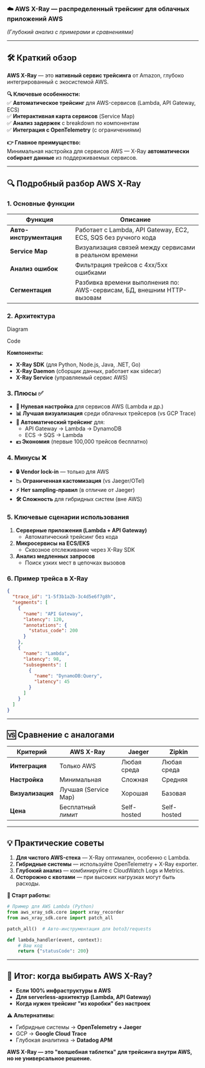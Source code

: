 ### **☁️ AWS X-Ray — распределенный трейсинг для облачных приложений AWS**
_(Глубокий анализ с примерами и сравнениями)_

---
## **🛠️ Краткий обзор**
**AWS X-Ray** — это **нативный сервис трейсинга** от Amazon, глубоко интегрированный с экосистемой AWS.

**🔍 Ключевые особенности:**  
✅ **Автоматическое трейсинг** для AWS-сервисов (Lambda, API Gateway, ECS)  
✅ **Интерактивная карта сервисов** (Service Map)  
✅ **Анализ задержек** с breakdown по компонентам  
✅ **Интеграция с OpenTelemetry** (с ограничениями)

**👉 Главное преимущество:**  
Минимальная настройка для сервисов AWS — X-Ray **автоматически собирает данные** из поддерживаемых сервисов.

---
## **🔍 Подробный разбор AWS X-Ray**

### **1. Основные функции**

|Функция|Описание|
|---|---|
|**Авто-инструментация**|Работает с Lambda, API Gateway, EC2, ECS, SQS без ручного кода|
|**Service Map**|Визуализация связей между сервисами в реальном времени|
|**Анализ ошибок**|Фильтрация трейсов с 4xx/5xx ошибками|
|**Сегментация**|Разбивка времени выполнения по: AWS-сервисам, БД, внешним HTTP-вызовам|

### **2. Архитектура**

Diagram

Code

**Компоненты:**
- **X-Ray SDK** (для Python, Node.js, Java, .NET, Go)    
- **X-Ray Daemon** (сборщик данных, работает как sidecar)    
- **X-Ray Service** (управляемый сервис AWS)    

### **3. Плюсы ✅**
- **🚀 Нулевая настройка** для сервисов AWS (Lambda и др.)    
- **📊 Лучшая визуализация** среди облачных трейсеров (vs GCP Trace)    
- **🔗 Автоматический трейсинг** для:    
    - API Gateway → Lambda → DynamoDB        
    - ECS → SQS → Lambda        
- **💵 Экономия** (первые 100,000 трейсов бесплатно)    

### **4. Минусы ❌**
- **🔒 Vendor lock-in** — только для AWS    
- **📉 Ограниченная кастомизация** (vs Jaeger/OTel)    
- **⚡ Нет sampling-правил** (в отличие от Jaeger)    
- **🛠️ Сложность** для гибридных систем (вне AWS)    

### **5. Ключевые сценарии использования**
1. **Серверные приложения (Lambda + API Gateway)**    
    - Автоматический трейсинг без кода        
2. **Микросервисы на ECS/EKS**    
    - Сквозное отслеживание через X-Ray SDK        
3. **Анализ медленных запросов**    
    - Поиск узких мест в цепочках вызовов        

### **6. Пример трейса в X-Ray**
```json
{
  "trace_id": "1-5f3b1a2b-3c4d5e6f7g8h",
  "segments": [
    {
      "name": "API Gateway",
      "latency": 120,
      "annotations": {
        "status_code": 200
      }
    },
    {
      "name": "Lambda",
      "latency": 98,
      "subsegments": [
        {
          "name": "DynamoDB:Query",
          "latency": 45
        }
      ]
    }
  ]
}
```

---

## **🆚 Сравнение с аналогами**

|Критерий|AWS X-Ray|Jaeger|Zipkin|
|---|---|---|---|
|**Интеграция**|Только AWS|Любая среда|Любая среда|
|**Настройка**|Минимальная|Сложная|Средняя|
|**Визуализация**|Лучшая (Service Map)|Хорошая|Базовая|
|**Цена**|Бесплатный лимит|Self-hosted|Self-hosted|

---
## **💡 Практические советы**
1. **Для чистого AWS-стека** — X-Ray оптимален, особенно с Lambda.    
2. **Гибридные системы** — используйте OpenTelemetry + X-Ray exporter.    
3. **Глубокий анализ** — комбинируйте с CloudWatch Logs и Metrics.    
4. **Осторожно с квотами** — при высоких нагрузках могут быть расходы.    

**🚀 Старт работы:**
```python
# Пример для AWS Lambda (Python)
from aws_xray_sdk.core import xray_recorder
from aws_xray_sdk.core import patch_all

patch_all()  # Авто-инструментация для boto3/requests

def lambda_handler(event, context):
    # Ваш код
    return {"statusCode": 200}
```

---
## **📌 Итог: когда выбирать AWS X-Ray?**
- **Если 100% инфраструктуры в AWS**    
- **Для serverless-архитектур (Lambda, API Gateway)**    
- **Когда нужен трейсинг "из коробки" без настроек**    

**⚠️ Альтернативы:**
- Гибридные системы → **OpenTelemetry + Jaeger**    
- GCP → **Google Cloud Trace**    
- Глубокая аналитика → **Datadog APM**
    

**AWS X-Ray — это "волшебная таблетка" для трейсинга внутри AWS, но не универсальное решение.**